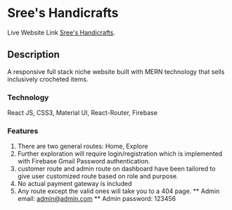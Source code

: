 # Sree's Handicrafts

Live Website Link [Sree's Handicrafts](https://assignment-12-92897.firebaseapp.com/).

## Description

A responsive full stack niche website built with MERN technology that sells inclusively crocheted items. 

### Technology

 React JS, CSS3, Material UI, React-Router, Firebase

### Features

1. There are two general routes: Home, Explore
2. Further exploration will require login/registration which is implemented with Firebase Gmail Password authentication. 
3. customer route and admin route on dashboard have been tailored to give user customized route based on role and purpose. 
4. No actual payment gateway is included
5. Any route except the valid ones will take you to a 404 page.
** Admin email: admin@admin.com
** Admin password: 123456
